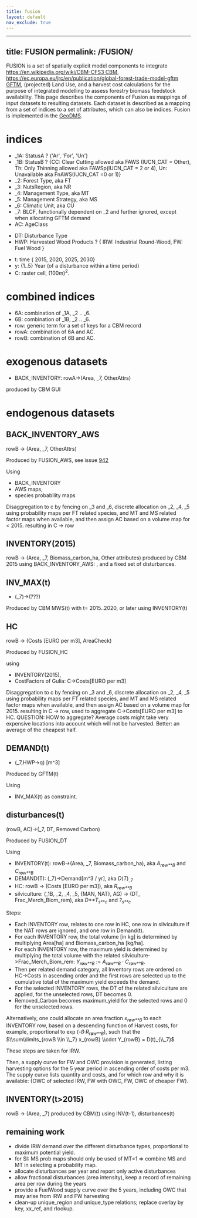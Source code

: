 ```yaml
---
title: fusion
layout: default
nav_exclude: true
---
```

---
title: FUSION
permalink: /FUSION/
---

FUSION is a set of spatially explicit model components to integrate
[<https://en.wikipedia.org/wiki/CBM-CFS3>
CBM](https://en.wikipedia.org/wiki/CBM-CFS3_CBM "wikilink"),
[<https://ec.europa.eu/jrc/en/publication/global-forest-trade-model-gftm>
GFTM](https://ec.europa.eu/jrc/en/publication/global-forest-trade-model-gftm_GFTM "wikilink"),
(projected) Land Use, and a harvest cost calculations for the purpose of
integrated modelling to assess forestry biomass feedstock availability.
This page describes the components of Fusion as mappings of input
datasets to resulting datasets. Each dataset is described as a mapping
from a set of indices to a set of attributes, which can also be indices.
Fusion is implemented in the [GeoDMS](GeoDMS "wikilink").

# indices

-   _1A: StatusA ? {'Ar', 'For', 'Un'}
-   _1B: StatusB ? {CC: Clear Cutting allowed aka FAWS (IUCN_CAT =
    Other), Th: Only Thinning allowed aka FAWSp(IUCN_CAT = 2 or 4), Un:
    Unavailable aka FnAWS(IUCN_CAT =0 or 1)}
-   _2: Forest Type, aka FT
-   _3: NutsRegion, aka NR
-   _4: Management Type, aka MT
-   _5: Management Strategy, aka MS
-   _6: Climatic Unit, aka CU
-   _7: BLCF, functionally dependent on _2 and further ignored, except
    when allocating GFTM demand
-   AC: AgeClass

<!-- -->

-   DT: Disturbance Type
-   HWP: Harvested Wood Products ? { IRW: Industrial Round-Wood, FW:
    Fuel Wood }

<!-- -->

-   t: time { 2015, 2020, 2025, 2030}
-   y: {1..5} Year (of a disturbance within a time period)
-   C: raster cell, (100*m*)<sup>2</sup>.

# combined indices

-   6A: combination of _1A, _2 .. _6.
-   6B: combination of _1B, _2 .. _6.
-   row: generic term for a set of keys for a CBM record
-   rowA: combination of 6A and AC.
-   rowB: combination of 6B and AC.

# exogenous datasets

-   BACK_INVENTORY: rowA->(Area, _7, OtherAttrs)

produced by CBM GUI

# endogenous datasets

## BACK_INVENTORY_AWS


rowB -> (Area, _7, OtherAttrs)

Produced by FUSION_AWS, see issue
[942](http://www.mantis.objectvision.nl/view.php?id=942)

Using

-   BACK_INVENTORY
-   AWS maps,
-   species probability maps

Disaggregation to c by fencing on _3 and _6, discrete allocation on
_2, _4, _5 using probability maps per FT related species, and MT and
MS related factor maps when available, and then assign AC based on a
volume map for \< 2015. resulting in C -> row

## INVENTORY(2015)

rowB -> (Area, _7, Biomass_carbon_ha, Other attributes) produced by CBM
2015 using BACK_INVENTORY_AWS: , and a fixed set of disturbances.

## INV_MAX(t)

-   (_7)->(???)

Produced by CBM MWS(t) with t= 2015..2020, or later using INVENTORY(t)

## HC


rowB -> (Costs \[EURO per m3\], AreaCheck)

Produced by FUSION_HC

using

-   INVENTORY(2015),
-   CostFactors of Gulia: C->Costs\[EURO per m3\]

Disaggregation to c by fencing on _3 and _6, discrete allocation on
_2, _4, _5 using probability maps per FT related species, and MT and
MS related factor maps when available, and then assign AC based on a
volume map for 2015. resulting in C -> row, used to aggregate
C->Costs\[EURO per m3\] to HC. QUESTION: HOW to aggregate? Average costs
might take very expensive locations into account which will not be
harvested. Better: an average of the cheapest half.

## DEMAND(t)

-   (_7,HWP->q) \[m^3\]

Produced by GFTM(t)

Using

-   INV_MAX(t) as constraint.

## disturbances(t)


(rowB, AC)->(_7, DT, Removed Carbon)

Produced by FUSION_DT

Using

-   INVENTORY(t): rowB->(Area, _7, Biomass_carbon_ha), aka
    *A*<sub>*r**o**w**B*</sub> and *C*<sub>*r**o**w**B*</sub>
-   DEMAND(T): (_7)->Demand\[m^3 / yr\], aka *D*(*T*)<sub>_7</sub>
-   HC: rowB -> (Costs \[EURO per m3\]), aka *R*<sub>*r**o**w**B*</sub>
-   silviculture: (_1B, _2, _4, _5, {MAN, NAT}, AG) -> (DT,
    Frac_Merch_Biom_rem), aka *D**T*<sub>*s**c*</sub> and
    *?*<sub>*s**c*</sub>

Steps:

-   Each INVENTORY row, relates to one row in HC, one row in
    silviculture if the NAT rows are ignored, and one row in Demand(t).
-   For each INVENTORY row, the total volume \[in kg\] is determined by
    multiplying Area\[ha\] and Biomass_carbon_ha \[kg/ha\].
-   For each INVENTORY row, the maximum yield is determined by
    multiplying the total volume with the related
    silviculture->Frac_Merch_Biom_rem:
    *Y*<sub>*r**o**w**B*</sub> := *A*<sub>*r**o**w**B*</sub> · *C*<sub>*r**o**w**B*</sub>.
-   Then per related demand category, all Inventory rows are ordered on
    HC->Costs in ascending order and the first rows are selected up to
    the cumulative total of the maximum yield exceeds the demand.
-   For the selected INVENTORY rows, the DT of the related silviculture
    are applied, for the unselected rows, DT becomes 0.
-   Removed_Carbon becomes maximum_yield for the selected rows and 0 for
    the unselected rows.

Alternatively, one could allocate an area fraction
*x*<sub>*r**o**w**B*</sub> to each INVENTORY row, based on a descending
function of Harvest costs, for example, proportional to
exp (-*ß*·*R*<sub>*r**o**w**B*</sub>), such that the
$\\sum\\limits_{rowB \\in \\_7} x_{rowB} \\cdot Y_{rowB} = D(t)_{\\_7}$

These steps are taken for IRW.

Then, a supply curve for FW and OWC provision is generated, listing
harvesting options for the 5 year period in ascending order of costs per
m3. The supply curve lists quantity and costs, and for which row and why
it is available: {OWC of selected IRW, FW with OWC, FW, OWC of cheaper
FW}.

## INVENTORY(t>2015)

rowB -> (Area, _7) produced by CBM(t) using INV(t-1), disturbances(t)

## remaining work

-   divide IRW demand over the different disturbance types, proportional
    to maximum potential yield.
-   for SI: MS prob maps should only be used of MT=1 => combine MS and
    MT in selecting a probability map.
-   allocate disturbances per year and report only active disturbances
-   allow fractional disturbances (area intensity), keep a record of
    remaining area per row during the years
-   provide a FuelWood supply curve over the 5 years, including OWC that
    may arise from IRW and FW harvesting
-   clean-up unique_region and unique_type relations; replace overlay by
    key, xx_ref, and rlookup.